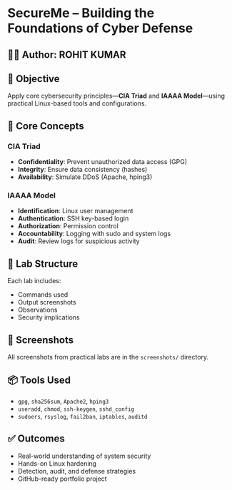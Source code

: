 # SecureMe – Building the Foundations of Cyber Defense

## 👨‍💻 Author: ROHIT KUMAR
## 🎯 Objective
Apply core cybersecurity principles—**CIA Triad** and **IAAAA Model**—using practical Linux-based tools and configurations.

## 🧠 Core Concepts

### CIA Triad
- **Confidentiality**: Prevent unauthorized data access (GPG)
- **Integrity**: Ensure data consistency (hashes)
- **Availability**: Simulate DDoS (Apache, hping3)

### IAAAA Model
- **Identification**: Linux user management
- **Authentication**: SSH key-based login
- **Authorization**: Permission control
- **Accountability**: Logging with sudo and system logs
- **Audit**: Review logs for suspicious activity

## 🧪 Lab Structure

Each lab includes:
- Commands used
- Output screenshots
- Observations
- Security implications

## 📸 Screenshots

All screenshots from practical labs are in the `screenshots/` directory.

## 📦 Tools Used
- `gpg`, `sha256sum`, `Apache2`, `hping3`
- `useradd`, `chmod`, `ssh-keygen`, `sshd_config`
- `sudoers`, `rsyslog`, `fail2ban`, `iptables`, `auditd`

## ✅ Outcomes
- Real-world understanding of system security
- Hands-on Linux hardening
- Detection, audit, and defense strategies
- GitHub-ready portfolio project
